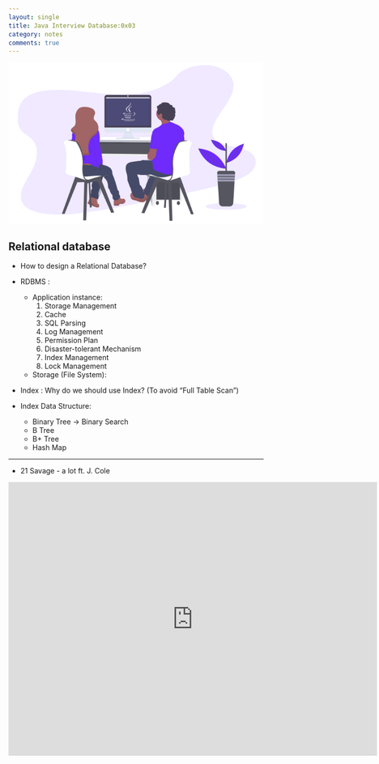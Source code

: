 ```yaml
---
layout: single
title: Java Interview Database:0x03
category: notes
comments: true
---
```

![](../../assets/images/JavaInterview.png)

## Relational database

- How to design a Relational Database?

- RDBMS :
  - Application instance:
     1. Storage Management
     2. Cache
     3. SQL Parsing
     4. Log Management
     5. Permission Plan
     6. Disaster-tolerant Mechanism
     7. Index Management
     8. Lock Management
  - Storage (File System):

- Index : Why do we should use Index? (To avoid “Full Table Scan”)
- Index Data Structure:
    - Binary Tree -> Binary Search
    - B Tree
    - B+ Tree
    - Hash Map




----

- 21 Savage - a lot ft. J. Cole

<iframe width="728" height="541" src="https://www.youtube.com/embed/DmWWqogr_r8" frameborder="0" allow="accelerometer; autoplay; encrypted-media; gyroscope; picture-in-picture" allowfullscreen></iframe>
